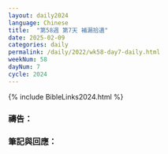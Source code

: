 ```yaml
---
layout: daily2024
language: Chinese
title:  "第58週 第7天 補漏拾遺"
date: 2025-02-09
categories: daily
permalink: /daily/2022/wk58-day7-daily.html
weekNum: 58
dayNum: 7
cycle: 2024
---
```


{% include BibleLinks2024.html %}

### 禱告：

### 筆記與回應：
